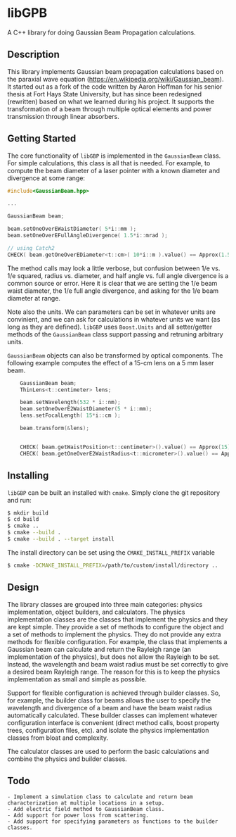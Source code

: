 # libGPB

A C++ library for doing Gaussian Beam Propagation calculations.

## Description

This library implements Gaussian beam propagation calculations based on the paraxial wave equation
(https://en.wikipedia.org/wiki/Gaussian_beam).
It started out as a fork of the code written by Aaron Hoffman for his senior thesis at
Fort Hays State University, but has since been redesigned (rewritten) based on what we learned during
his project. It supports the transformation of a beam through multiple optical elements and power transmission
through linear absorbers.

## Getting Started

The core functionality of `libGBP` is implemented in the `GaussianBeam` class. For simple calculations, this class
is all that is needed. For example, to compute the beam diameter of a laser pointer with a known diameter and divergence at some
range:

```cpp
#include<GaussianBeam.hpp>

...

GaussianBeam beam;

beam.setOneOverEWaistDiameter( 5*i::mm );
beam.setOneOverEFullAngleDivergence( 1.5*i::mrad );

// using Catch2
CHECK( beam.getOneOverEDiameter<t::cm>( 10*i::m ).value() == Approx(1.58).epsilon(0.01) );

```

The method calls may look a little verbose, but confusion between 1/e vs. 1/e squared, radius vs. diameter,
and half angle vs. full angle divergence is a common source or error. Here it is clear that we are
setting the 1/e beam waist diameter, the 1/e full angle divergence, and asking for the 1/e beam diameter
at range.

Note also the units. We can parameters can be set in whatever units are convinient, and we can ask for calculations
in whatever units we want (as long as they are defined). `libGBP` uses `Boost.Units` and all setter/getter methods of the
`GaussianBeam` class support passing and retruning arbitrary units.

`GaussianBeam` objects can also be transformed by optical components. The following
example computes the effect of a 15-cm lens on a 5 mm laser beam.
```cpp
    GaussianBeam beam;
    ThinLens<t::centimeter> lens;

    beam.setWavelength(532 * i::nm);
    beam.setOneOverE2WaistDiameter(5 * i::mm);
    lens.setFocalLength( 15*i::cm );

    beam.transform(&lens);


    CHECK( beam.getWaistPosition<t::centimeter>().value() == Approx(15) );
    CHECK( beam.getOneOverE2WaistRadius<t::micrometer>().value() == Approx(1e6 * 532e-9*15e-2/M_PI/(5e-3/2)) ); // lambda f / pi omega

```

## Installing

`libGBP` can be built an installed with `cmake`. Simply clone the git repository and run:

```bash
$ mkdir build
$ cd build
$ cmake ..
$ cmake --build .
$ cmake --build . --target install
```

The install directory can be set using the `CMAKE_INSTALL_PREFIX` variable

```bash
$ cmake -DCMAKE_INSTALL_PREFIX=/path/to/custom/install/directory ..
```

## Design

The library classes are grouped into three main categories: physics
implementation, object builders, and calculators. The physics implementation
classes are the classes that implement the physics and they are kept simple.
They provide a set of methods to configure the object and a set of methods to
implement the physics. They do not provide any extra methods for flexible
configuration. For example, the class that implements a Gaussian beam can
calculate and return the Rayleigh range (an implementation of the physics),
but does not allow the Rayleigh to be set. Instead, the wavelength and beam
waist radius must be set correctly to give a desired beam Rayleigh range. The reason for
this is to keep the physics implementation as small and simple as possible.

Support for flexible configuration is achieved through builder classes. So, for example,
the builder class for beams allows the user to specify the wavelength and divergence of
a beam and have the beam waist radius automatically calculated. These builder classes can
implement whatever configuration interface is convenient (direct method calls, boost property trees, configuration
files, etc). and isolate the physics implementation classes from bloat and complexity.

The calculator classes are used to perform the basic calculations and combine the physics and builder classes.

## Todo

    - Implement a simulation class to calculate and return beam characterization at multiple locations in a setup.
    - Add electric field method to GaussianBeam class.
    - Add support for power loss from scattering.
    - Add support for specifying parameters as functions to the builder classes.
